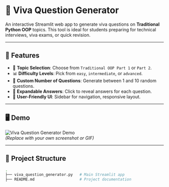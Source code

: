 # 🧠 Viva Question Generator

An interactive Streamlit web app to generate viva questions on **Traditional Python OOP** topics. This tool is ideal for students preparing for technical interviews, viva exams, or quick revision.

---

## 🚀 Features

- 🎯 **Topic Selection**: Choose from `Traditional OOP Part 1` or `Part 2`.
- 📊 **Difficulty Levels**: Pick from `easy`, `intermediate`, or `advanced`.
- 🔢 **Custom Number of Questions**: Generate between 1 and 10 random questions.
- 🧾 **Expandable Answers**: Click to reveal answers for each question.
- 📱 **User-Friendly UI**: Sidebar for navigation, responsive layout.

---

## 🖥️ Demo

![Viva Question Generator Demo](https://user-images.githubusercontent.com/your-demo-link.gif)  
*(Replace with your own screenshot or GIF)*

---

## 📂 Project Structure

```bash
.
├── viva_question_generator.py   # Main Streamlit app
├── README.md                    # Project documentation
